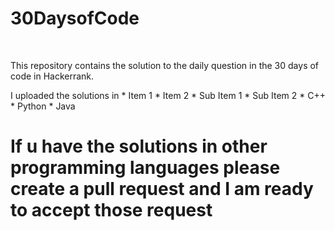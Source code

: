 # 30DaysofCode
<br>
<p>This repository contains the solution to the daily question in the 30 days of code in Hackerrank.</p>
I uploaded the solutions in
* Item 1
* Item 2
  * Sub Item 1
  * Sub Item 2
* C++
* Python
* Java
 
# If u have the solutions in other programming languages please create a pull request and I am ready to accept those request
